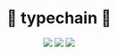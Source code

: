 <div align=center>

# 📯 typechain 📯

<img src="https://img.shields.io/badge/VisualStudioCode-007ACC?style=flat-square&logo=visualstudiocode&logoColor=white"/> <img src="https://img.shields.io/badge/TypeScript-3178C6?style=flat-square&logo=typescript&logoColor=white"/> <img src="https://img.shields.io/badge/Node.js-339933?style=flat-square&logo=node.js&logoColor=white"/>






 </div>

